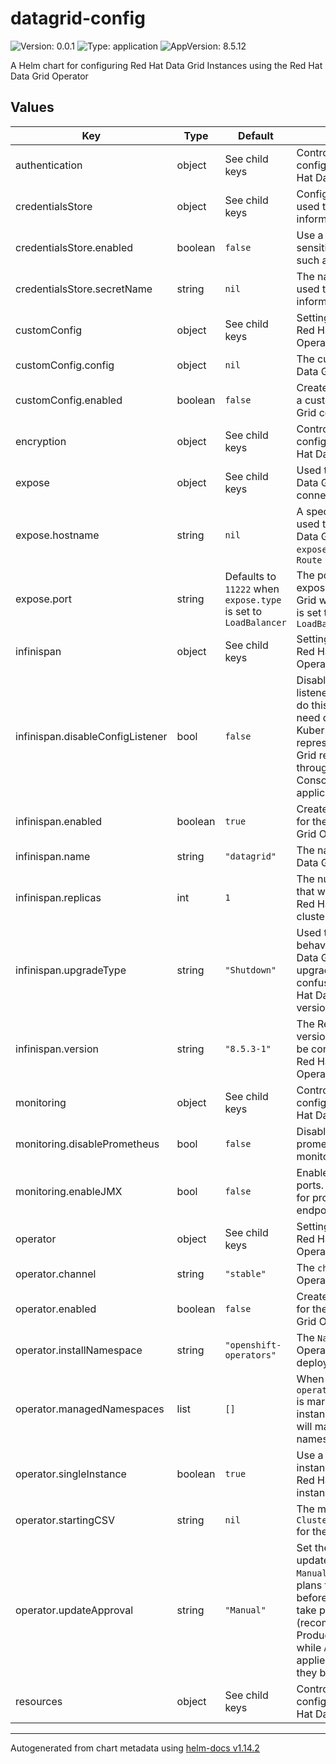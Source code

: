 # datagrid-config

![Version: 0.0.1](https://img.shields.io/badge/Version-0.0.1-informational?style=flat-square) ![Type: application](https://img.shields.io/badge/Type-application-informational?style=flat-square) ![AppVersion: 8.5.12](https://img.shields.io/badge/AppVersion-8.5.12-informational?style=flat-square)

A Helm chart for configuring Red Hat Data Grid Instances using the Red Hat Data Grid Operator

## Values

| Key | Type | Default | Description |
|-----|------|---------|-------------|
| authentication | object | See child keys | Control authentication configurations for Red Hat Data Grid |
| credentialsStore | object | See child keys | Configuration of a secret used to store sensitive information |
| credentialsStore.enabled | boolean | `false` | Use a `Secret` to store sensitive information such as credentials |
| credentialsStore.secretName | string | `nil` | The name of the `Secret` used to store sensitive information |
| customConfig | object | See child keys | Settings related to the Red Hat Data Grid Operator Cluster |
| customConfig.config | object | `nil` | The custom Red Hat Data Grid configuration |
| customConfig.enabled | boolean | `false` | Create a `ConfigMap` with a custom Red Hat Data Grid configuration |
| encryption | object | See child keys | Control encryption configurations for Red Hat Data Grid |
| expose | object | See child keys | Used to expose Red Hat Data Grid for external connections |
| expose.hostname | string | `nil` | A specific hostname used to expose Red Hat Data Grid when  `expose.type` is set to `Route` |
| expose.port | string | Defaults to `11222` when `expose.type` is set to `LoadBalancer` | The port number used to expose Red Hat Data Grid when `export.type` is set to `NodePort` or `LoadBalancer` |
| infinispan | object | See child keys | Settings related to the Red Hat Data Grid Operator Cluster |
| infinispan.disableConfigListener | bool | `false` | Disable the config listener pod. You should do this only if you do not  need declarative Kubernetes representations of Data Grid resources created through the Data Grid Console, CLI, or client applications.    |
| infinispan.enabled | boolean | `true` | Create a `Subscription` for the Red Hat Data Grid Operator |
| infinispan.name | string | `"datagrid"` | The name of the Red Hat Data Grid cluster |
| infinispan.replicas | int | `1` | The number of nodes that will form part of the Red Hat Data Grid cluster |
| infinispan.upgradeType | string | `"Shutdown"` | Used to control the behavior of Red Hat Data Grid version upgrades. Not to be confused with the Red Hat Data Grid Operator version. |
| infinispan.version | string | `"8.5.3-1"` | The Red Hat Data Grid version to install.  Not to be confused with the Red Hat Data Grid Operator version. |
| monitoring | object | See child keys | Control monitoring configurations for Red Hat Data Grid |
| monitoring.disablePrometheus | bool | `false` | Disable the default prometheus service monitor |
| monitoring.enableJMX | bool | `false` | Enable JMX remote ports. This is not needed for prometheus endpoints. |
| operator | object | See child keys | Settings related to the Red Hat Data Grid Operator `Subscription` |
| operator.channel | string | `"stable"` | The `channel` of the Operator |
| operator.enabled | boolean | `false` | Create a `Subscription` for the Red Hat Data Grid Operator |
| operator.installNamespace | string | `"openshift-operators"` | The `Namespace` the Operator will be deployed in |
| operator.managedNamespaces | list | `[]` | When `operator.singleInstance` is marked as false, this instance of the  Operator will manage these namespaces |
| operator.singleInstance | boolean | `true` | Use a single operator instance to manage all Red Hat Data Grid  instances |
| operator.startingCSV | string | `nil` | The minimum `ClusterServiceVersion` for the operator |
| operator.updateApproval | string | `"Manual"` | Set the `Subscription` update approval mode. `Manual` will require install plans to be approved before upgrades will take place (recommended  for Production installations) while `Automatic` will be applied as and when they become available |
| resources | object | See child keys | Control resource configurations for Red Hat Data Grid |

----------------------------------------------
Autogenerated from chart metadata using [helm-docs v1.14.2](https://github.com/norwoodj/helm-docs/releases/v1.14.2)
